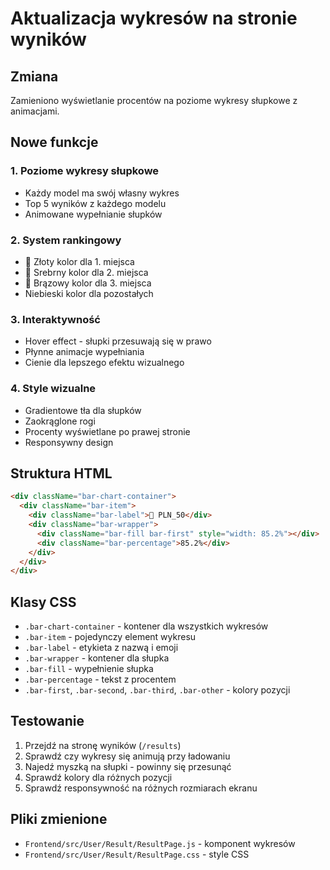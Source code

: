 # Aktualizacja wykresów na stronie wyników

## Zmiana
Zamieniono wyświetlanie procentów na poziome wykresy słupkowe z animacjami.

## Nowe funkcje

### 1. **Poziome wykresy słupkowe**
- Każdy model ma swój własny wykres
- Top 5 wyników z każdego modelu
- Animowane wypełnianie słupków

### 2. **System rankingowy**
- 🥇 Złoty kolor dla 1. miejsca
- 🥈 Srebrny kolor dla 2. miejsca  
- 🥉 Brązowy kolor dla 3. miejsca
- Niebieski kolor dla pozostałych

### 3. **Interaktywność**
- Hover effect - słupki przesuwają się w prawo
- Płynne animacje wypełniania
- Cienie dla lepszego efektu wizualnego

### 4. **Style wizualne**
- Gradientowe tła dla słupków
- Zaokrąglone rogi
- Procenty wyświetlane po prawej stronie
- Responsywny design

## Struktura HTML
```html
<div className="bar-chart-container">
  <div className="bar-item">
    <div className="bar-label">🥇 PLN_50</div>
    <div className="bar-wrapper">
      <div className="bar-fill bar-first" style="width: 85.2%"></div>
      <div className="bar-percentage">85.2%</div>
    </div>
  </div>
</div>
```

## Klasy CSS
- `.bar-chart-container` - kontener dla wszystkich wykresów
- `.bar-item` - pojedynczy element wykresu
- `.bar-label` - etykieta z nazwą i emoji
- `.bar-wrapper` - kontener dla słupka
- `.bar-fill` - wypełnienie słupka
- `.bar-percentage` - tekst z procentem
- `.bar-first`, `.bar-second`, `.bar-third`, `.bar-other` - kolory pozycji

## Testowanie
1. Przejdź na stronę wyników (`/results`)
2. Sprawdź czy wykresy się animują przy ładowaniu
3. Najedź myszką na słupki - powinny się przesunąć
4. Sprawdź kolory dla różnych pozycji
5. Sprawdź responsywność na różnych rozmiarach ekranu

## Pliki zmienione
- `Frontend/src/User/Result/ResultPage.js` - komponent wykresów
- `Frontend/src/User/Result/ResultPage.css` - style CSS

